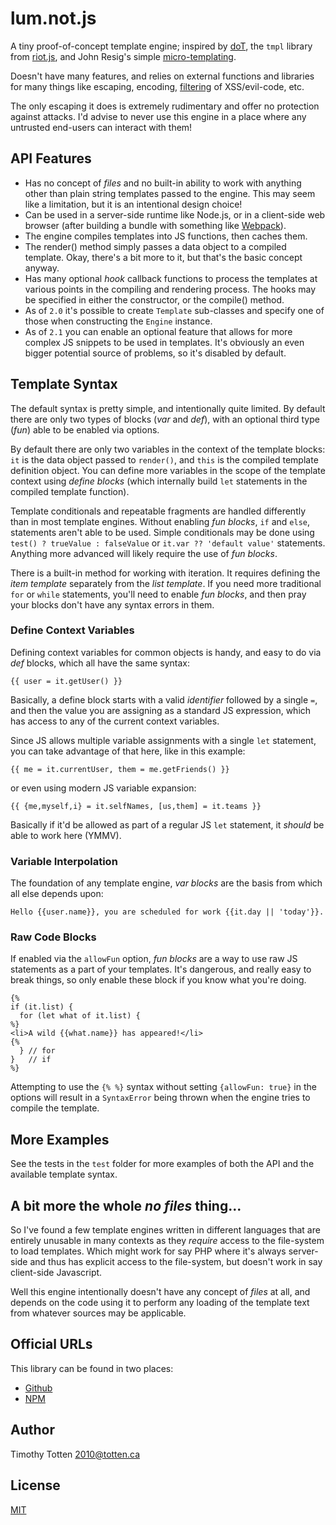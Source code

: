 # lum.not.js

A tiny proof-of-concept template engine; inspired by [doT], the `tmpl`
library from [riot.js], and John Resig's simple [micro-templating].

Doesn't have many features, and relies on external functions and libraries
for many things like escaping, encoding, [filtering] of XSS/evil-code, etc.

The only escaping it does is extremely rudimentary and offer no protection
against attacks. I'd advise to never use this engine in a place where any
untrusted end-users can interact with them!

## API Features

- Has no concept of _files_ and no built-in ability to work with
  anything other than plain string templates passed to the engine.
  This may seem like a limitation, but it is an intentional design choice!
- Can be used in a server-side runtime like Node.js, or in a client-side 
  web browser (after building a bundle with something like [Webpack]).
- The engine compiles templates into JS functions, then caches them.
- The render() method simply passes a data object to a compiled template.
  Okay, there's a bit more to it, but that's the basic concept anyway.
- Has many optional _hook_ callback functions to process the templates at
  various points in the compiling and rendering process. The hooks may be 
  specified in either the constructor, or the compile() method.
- As of `2.0` it's possible to create `Template` sub-classes and specify
  one of those when constructing the `Engine` instance.
- As of `2.1` you can enable an optional feature that allows for more complex
  JS snippets to be used in templates. It's obviously an even bigger potential 
  source of problems, so it's disabled by default.

## Template Syntax

The default syntax is pretty simple, and intentionally quite limited.
By default there are only two types of blocks (_var_ and _def_), with an 
optional third type (_fun_) able to be enabled via options.

By default there are only two variables in the context of the template
blocks: `it` is the data object passed to `render()`, and `this` is the
compiled template definition object. You can define more variables in
the scope of the template context using _define blocks_ (which internally
build `let` statements in the compiled template function).

Template conditionals and repeatable fragments are handled differently
than in most template engines. Without enabling _fun blocks_, `if` and `else`, 
statements aren't able to be used. Simple conditionals may be done using
`test() ? trueValue : falseValue` or `it.var ?? 'default value'` statements.
Anything more advanced will likely require the use of _fun blocks_.

There is a built-in method for working with iteration. It requires defining
the _item template_ separately from the _list template_. If you need more
traditional `for` or `while` statements, you'll need to enable _fun blocks_, 
and then pray your blocks don't have any syntax errors in them.

### Define Context Variables

Defining context variables for common objects is handy, and easy to do via
_def_ blocks, which all have the same syntax:

```
{{ user = it.getUser() }}
```

Basically, a define block starts with a valid _identifier_ followed 
by a single `=`, and then the value you are assigning as a standard
JS expression, which has access to any of the current context variables.

Since JS allows multiple variable assignments with a single `let` statement,
you can take advantage of that here, like in this example:

```
{{ me = it.currentUser, them = me.getFriends() }}
```

or even using modern JS variable expansion:

```
{{ {me,myself,i} = it.selfNames, [us,them] = it.teams }}
```

Basically if it'd be allowed as part of a regular JS `let` statement,
it _should_ be able to work here (YMMV).

### Variable Interpolation

The foundation of any template engine, _var blocks_ are the basis from which 
all else depends upon:

```
Hello {{user.name}}, you are scheduled for work {{it.day || 'today'}}.
```

### Raw Code Blocks

If enabled via the `allowFun` option, _fun blocks_ are a way to use raw
JS statements as a part of your templates. It's dangerous, and really easy
to break things, so only enable these block if you know what you're doing.

```
{%
if (it.list) {
  for (let what of it.list) {
%}
<li>A wild {{what.name}} has appeared!</li>
{%
  } // for
}   // if
%}
```

Attempting to use the `{% %}` syntax without setting `{allowFun: true}` in
the options will result in a `SyntaxError` being thrown when the engine
tries to compile the template.

## More Examples

See the tests in the `test` folder for more examples of both the
API and the available template syntax.

## A bit more the whole _no files_ thing...

So I've found a few template engines written in different languages that
are entirely unusable in many contexts as they _require_ access to the
file-system to load templates. Which might work for say PHP where it's
always server-side and thus has explicit access to the file-system,
but doesn't work in say client-side Javascript.

Well this engine intentionally doesn't have any concept of _files_ at
all, and depends on the code using it to perform any loading of the
template text from whatever sources may be applicable.

## Official URLs

This library can be found in two places:

 * [Github](https://github.com/supernovus/lum.not.js)
 * [NPM](https://www.npmjs.com/package/@lumjs/not)

## Author

Timothy Totten <2010@totten.ca>

## License

[MIT](https://spdx.org/licenses/MIT.html)

[filtering]: https://github.com/cure53/DOMPurify
[Webpack]: https://webpack.js.org/
[doT]: https://github.com/olado/doT
[riot.js]: https://riot.js.org/
[micro-templating]: https://johnresig.com/blog/javascript-micro-templating/
